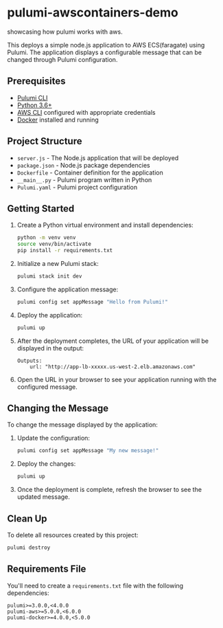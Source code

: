 # pulumi-awscontainers-demo
showcasing how pulumi works with aws. 

This deploys a simple node.js application to AWS ECS(faragate) using Pulumi. The application displays a configurable message that can be changed through Pulumi configuration.

## Prerequisites

- [Pulumi CLI](https://www.pulumi.com/docs/get-started/install/)
- [Python 3.6+](https://www.python.org/downloads/)
- [AWS CLI](https://aws.amazon.com/cli/) configured with appropriate credentials
- [Docker](https://www.docker.com/products/docker-desktop) installed and running

## Project Structure

- `server.js` - The Node.js application that will be deployed
- `package.json` - Node.js package dependencies
- `Dockerfile` - Container definition for the application
- `__main__.py` - Pulumi program written in Python
- `Pulumi.yaml` - Pulumi project configuration

## Getting Started

1. Create a Python virtual environment and install dependencies:
   ```bash
   python -m venv venv
   source venv/bin/activate
   pip install -r requirements.txt
   ```

2. Initialize a new Pulumi stack:
   ```bash
   pulumi stack init dev
   ```

3. Configure the application message:
   ```bash
   pulumi config set appMessage "Hello from Pulumi!"
   ```

4. Deploy the application:
   ```bash
   pulumi up
   ```

5. After the deployment completes, the URL of your application will be displayed in the output:
   ```
   Outputs:
       url: "http://app-lb-xxxxx.us-west-2.elb.amazonaws.com"
   ```

6. Open the URL in your browser to see your application running with the configured message.

## Changing the Message

To change the message displayed by the application:

1. Update the configuration:
   ```bash
   pulumi config set appMessage "My new message!"
   ```

2. Deploy the changes:
   ```bash
   pulumi up
   ```

3. Once the deployment is complete, refresh the browser to see the updated message.

## Clean Up

To delete all resources created by this project:

```bash
pulumi destroy
```

## Requirements File

You'll need to create a `requirements.txt` file with the following dependencies:

```
pulumi>=3.0.0,<4.0.0
pulumi-aws>=5.0.0,<6.0.0
pulumi-docker>=4.0.0,<5.0.0
```